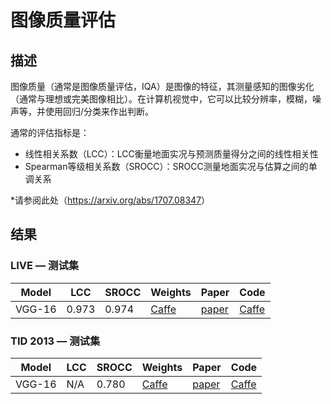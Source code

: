 # 图像质量评估

## 描述

图像质量（通常是图像质量评估，IQA）是图像的特征，其测量感知的图像劣化（通常与理想或完美图像相比）。在计算机视觉中，它可以比较分辨率，模糊，噪声等，并使用回归/分类来作出判断。

通常的评估指标是：

- 线性相关系数（LCC）：LCC衡量地面实况与预测质量得分之间的线性相关性
- Spearman等级相关系数（SROCC）：SROCC测量地面实况与估算之间的单调关系

*请参阅此处（<https://arxiv.org/abs/1707.08347>）

## 结果

### LIVE — 测试集

| Model  | LCC   | SROCC | Weights                                                      | Paper                                     | Code                                          |
| ------ | ----- | ----- | ------------------------------------------------------------ | ----------------------------------------- | --------------------------------------------- |
| VGG-16 | 0.973 | 0.974 | [Caffe](https://github.com/xialeiliu/RankIQA/blob/master/pre-trained) | [paper](https://arxiv.org/abs/1707.08347) | [Caffe](https://github.com/xialeiliu/RankIQA) |

### TID 2013 — 测试集

| Model  | LCC  | SROCC | Weights                                                      | Paper                                     | Code                                          |
| ------ | ---- | ----- | ------------------------------------------------------------ | ----------------------------------------- | --------------------------------------------- |
| VGG-16 | N/A  | 0.780 | [Caffe](https://github.com/xialeiliu/RankIQA/blob/master/pre-trained) | [paper](https://arxiv.org/abs/1707.08347) | [Caffe](https://github.com/xialeiliu/RankIQA) |

